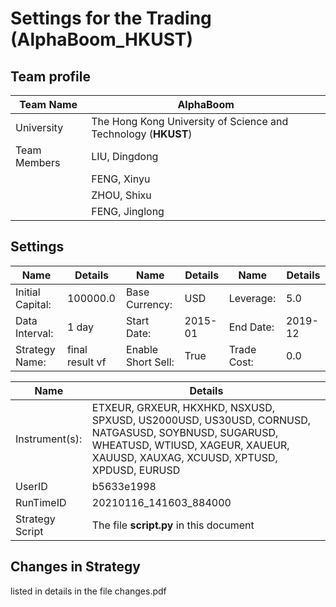 # Settings for the Trading (AlphaBoom_HKUST)

## Team profile

| Team Name | AlphaBoom |
| --- | ----------- |
| University | The Hong Kong University of Science and Technology (**HKUST**) |
| Team Members | LIU, Dingdong |
| | FENG, Xinyu |
| | ZHOU, Shixu |
| | FENG, Jinglong |

## Settings

| Name | Details| Name | Details | Name | Details |
| ---- | -------| ---- | ------- | ---- | ------- |
| Initial Capital: | 100000.0 | Base Currency: | USD | Leverage: | 5.0 |
| Data Interval: | 1 day | Start Date: | 2015-01 | End Date: | 2019-12 |
| Strategy Name: |final result vf|Enable Short Sell:|True|Trade Cost:|0.0|

<!-- Initial Capital:	100000.0	Base Currency:	USD	Leverage:	5.0
Data Interval:	1 day	Start Date:	2015-01	End Date:	2019-12
Strategy Name:	final result vf	Enable Short Sell:	True	Trade Cost:	0.0 -->

| Name | Details |
| ---- | ------- |
|Instrument(s):| ETXEUR, GRXEUR, HKXHKD, NSXUSD, SPXUSD, US2000USD, US30USD, CORNUSD, NATGASUSD, SOYBNUSD, SUGARUSD, WHEATUSD, WTIUSD, XAGEUR, XAUEUR, XAUUSD, XAUXAG, XCUUSD, XPTUSD, XPDUSD, EURUSD|
| UserID | b5633e1998 |
| RunTimeID | 20210116_141603_884000 |
| Strategy Script| The file **script.py** in this document |

## Changes in Strategy

listed in details in the file changes.pdf

